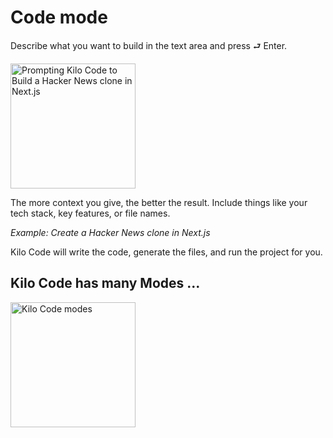 # Code mode

Describe what you want to build in the text area and press ⮐ Enter.

<img src="images/hn-nextjs.png" width='200' alt="Prompting Kilo Code to Build a Hacker News clone in Next.js" />

The more context you give, the better the result. Include things like your tech stack, key features, or file names.

_Example: Create a Hacker News clone in Next.js_

Kilo Code will write the code, generate the files, and run the project for you.

## Kilo Code has many Modes ...

<img src="images/modes.gif" width='200' alt="Kilo Code modes" />

